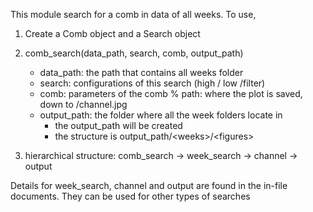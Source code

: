 This module search for a comb in data of all weeks.
To use,

1. Create a Comb object and a Search object

2. comb_search(data_path, search, comb, output_path)
	- data_path: the path that contains all weeks folder
	- search: configurations of this search (high / low /filter)
	- comb: parameters of the comb	% path: where the plot is saved, down to /channel.jpg
	- output_path: the folder where all the week folders locate in
		- the output_path will be created
		- the structure is output_path/\<weeks\>/\<figures\>

3. hierarchical structure: comb_search -> week_search -> channel -> output

Details for week_search, channel and output are found in the in-file documents. They can be used for other types of searches
